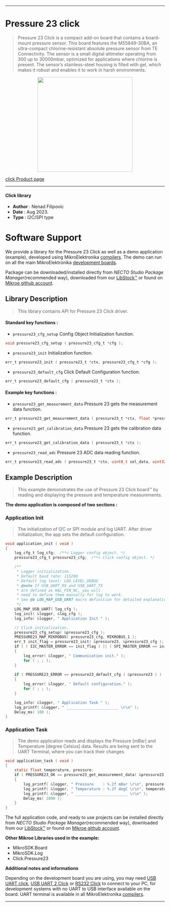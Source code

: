 
---
# Pressure 23 click

> Pressure 23 Click is a compact add-on board that contains a board-mount pressure sensor. This board features the MS5849-30BA, an ultra-compact chlorine-resistant absolute pressure sensor from TE Connectivity. The sensor is a small digital altimeter operating from 300 up to 30000mbar, optimized for applications where chlorine is present. The sensor’s stainless-steel housing is filled with gel, which makes it robust and enables it to work in harsh environments.

<p align="center">
  <img src="https://download.mikroe.com/images/click_for_ide/pressure23_click.png" height=300px>
</p>

[click Product page](https://www.mikroe.com/pressure-23-click)

---


#### Click library

- **Author**        : Nenad Filipovic
- **Date**          : Aug 2023.
- **Type**          : I2C/SPI type


# Software Support

We provide a library for the Pressure 23 Click
as well as a demo application (example), developed using MikroElektronika
[compilers](https://www.mikroe.com/necto-studio).
The demo can run on all the main MikroElektronika [development boards](https://www.mikroe.com/development-boards).

Package can be downloaded/installed directly from *NECTO Studio Package Manager*(recommended way), downloaded from our [LibStock&trade;](https://libstock.mikroe.com) or found on [Mikroe github account](https://github.com/MikroElektronika/mikrosdk_click_v2/tree/master/clicks).

## Library Description

> This library contains API for Pressure 23 Click driver.

#### Standard key functions :

- `pressure23_cfg_setup` Config Object Initialization function.
```c
void pressure23_cfg_setup ( pressure23_cfg_t *cfg );
```

- `pressure23_init` Initialization function.
```c
err_t pressure23_init ( pressure23_t *ctx, pressure23_cfg_t *cfg );
```

- `pressure23_default_cfg` Click Default Configuration function.
```c
err_t pressure23_default_cfg ( pressure23_t *ctx );
```

#### Example key functions :

- `pressure23_get_measurement_data` Pressure 23 gets the measurement data function.
```c
err_t pressure23_get_measurement_data ( pressure23_t *ctx, float *pressure, float *temperature );
```

- `pressure23_get_calibration_data` Pressure 23 gets the calibration data function.
```c
err_t pressure23_get_calibration_data ( pressure23_t *ctx );
```

- `pressure23_read_adc` Pressure 23 ADC data reading function.
```c
err_t pressure23_read_adc ( pressure23_t *ctx, uint8_t sel_data, uint32_t *adc_data );
```

## Example Description

> This example demonstrates the use of Pressure 23 Click board™ by reading and displaying
> the pressure and temperature measurements.

**The demo application is composed of two sections :**

### Application Init

> The initialization of I2C or SPI module and log UART.
> After driver initialization, the app sets the default configuration.

```c
void application_init ( void )
{
    log_cfg_t log_cfg;  /**< Logger config object. */
    pressure23_cfg_t pressure23_cfg;  /**< Click config object. */

    /** 
     * Logger initialization.
     * Default baud rate: 115200
     * Default log level: LOG_LEVEL_DEBUG
     * @note If USB_UART_RX and USB_UART_TX 
     * are defined as HAL_PIN_NC, you will 
     * need to define them manually for log to work. 
     * See @b LOG_MAP_USB_UART macro definition for detailed explanation.
     */
    LOG_MAP_USB_UART( log_cfg );
    log_init( &logger, &log_cfg );
    log_info( &logger, " Application Init " );

    // Click initialization.
    pressure23_cfg_setup( &pressure23_cfg );
    PRESSURE23_MAP_MIKROBUS( pressure23_cfg, MIKROBUS_1 );
    err_t init_flag = pressure23_init( &pressure23, &pressure23_cfg );
    if ( ( I2C_MASTER_ERROR == init_flag ) || ( SPI_MASTER_ERROR == init_flag ) )
    {
        log_error( &logger, " Communication init." );
        for ( ; ; );
    }
    
    if ( PRESSURE23_ERROR == pressure23_default_cfg ( &pressure23 ) )
    {
        log_error( &logger, " Default configuration." );
        for ( ; ; );
    }

    log_info( &logger, " Application Task " );
    log_printf( &logger, " _______________________ \r\n" );
    Delay_ms( 100 );
}
```

### Application Task

> The demo application reads and displays the Pressure [mBar] 
> and Temperature [degree Celsius] data.
> Results are being sent to the UART Terminal, where you can track their changes.

```c
void application_task ( void )
{
    static float temperature, pressure;
    if ( PRESSURE23_OK == pressure23_get_measurement_data( &pressure23, &pressure, &temperature ) )
    {
        log_printf( &logger, " Pressure    : %.2f mBar \r\n", pressure );
        log_printf( &logger, " Temperature : %.2f degC \r\n", temperature );
        log_printf( &logger, " _______________________ \r\n" );
        Delay_ms( 1000 );
    }
}
```

The full application code, and ready to use projects can be installed directly from *NECTO Studio Package Manager*(recommended way), downloaded from our [LibStock&trade;](https://libstock.mikroe.com) or found on [Mikroe github account](https://github.com/MikroElektronika/mikrosdk_click_v2/tree/master/clicks).

**Other Mikroe Libraries used in the example:**

- MikroSDK.Board
- MikroSDK.Log
- Click.Pressure23

**Additional notes and informations**

Depending on the development board you are using, you may need
[USB UART click](https://www.mikroe.com/usb-uart-click),
[USB UART 2 Click](https://www.mikroe.com/usb-uart-2-click) or
[RS232 Click](https://www.mikroe.com/rs232-click) to connect to your PC, for
development systems with no UART to USB interface available on the board. UART
terminal is available in all MikroElektronika
[compilers](https://shop.mikroe.com/compilers).

---
